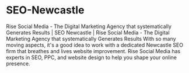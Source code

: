 # SEO-Newcastle
Rise Social Media - The Digital Marketing Agency that systematically Generates Results | SEO Newcastle | Rise Social Media - The Digital Marketing Agency that systematically Generates Results With so many moving aspects, it's a good idea to work with a dedicated Newcastle SEO firm that breathes and lives website improvement. Rise Social Media has experts in SEO, PPC, and website design to help you shape your online presence.
